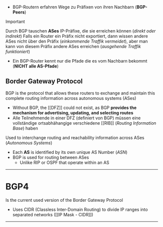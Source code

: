 - BGP-Routern erfahren Wege zu Präfixen von ihren Nachbarn (**BGP-Peers**)

>[!Important]
>Durch BGP tauschen **ASes** IP-Präfixe, die sie erreichen können (*direkt oder indirekt*)
>Falls ein Router ein Präfix nicht exportiert, dann wissen andere ASes nicht über den Präfix (*einkommende Traffik vermeidet*), aber man kann von diesem Präfix andere ASes erreichen (*ausgehende Traffik funktioniert*)

- Ein BGP-Router kennt nur die Pfade die es vom Nachbarn bekommt (**NICHT alle AS-Pfade**)
## Border Gateway Protocol 
BGP is the protocol that allows these routers to exchange and maintain this complete routing information across autonomous systems (ASes)
- Without BGP, the [[DFZ]] could not exist, as BGP **provides the mechanism for advertising, updating, and selecting routes**
- Alle Teilnehmende in einer DFZ (definiert von BGP)  müssen eine vollständige ortsabhähangige verschiedene [[RIB]] (*Routing Information Base*) haben 

 Used to interchange routing and reachability information across ASes (*Autonomous Systems*)
- Each **AS** is identified by its own unique AS Number (*ASN*)
- BGP is used for routing between ASes 
	- Unlike RIP or OSPF that operate within an AS


---

# BGP4
Is the current used version of the Border Gateway Protocol
- Uses CIDR (Classless Inter-Domain Routing) to divide IP ranges into separated networks ([[IP Mask - CIDR]])

---

